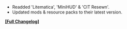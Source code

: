 




- Readded 'Litematica', 'MiniHUD' & 'CIT Resewn'.
- Updated mods & resource packs to their latest version.


**[[Full Changelog]](https://wiki.crismpack.net/modpacks/breakneck-optimized/changelog/1.21/1.21.1#v4.1.1)**